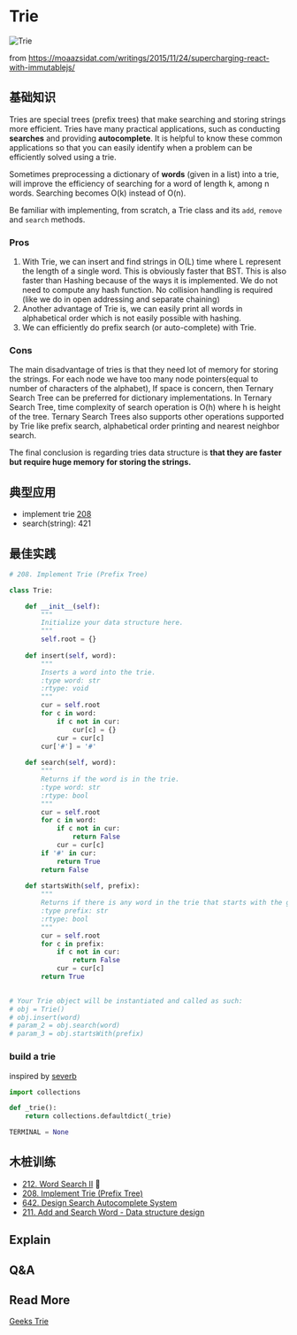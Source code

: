 # Trie 

![Trie](https://i.imgur.com/w7j1TTW.gif)

from https://moaazsidat.com/writings/2015/11/24/supercharging-react-with-immutablejs/

## 基础知识

Tries are special trees (prefix trees) that make searching and storing strings more efficient. Tries have many practical applications, such as conducting **searches** and providing **autocomplete**. It is helpful to know these common applications so that you can easily identify when a problem can be efficiently solved using a trie.

Sometimes preprocessing a dictionary of **words** (given in a list) into a trie, will improve the efficiency of searching for a word of length k, among n words. Searching becomes O(k) instead of O(n).

Be familiar with implementing, from scratch, a Trie class and its `add`, `remove` and `search` methods.


### Pros

1. With Trie, we can insert and find strings in O(L) time where L represent the length of a single word. This is obviously faster that BST. This is also faster than Hashing because of the ways it is implemented. We do not need to compute any hash function. No collision handling is required (like we do in open addressing and separate chaining)
2. Another advantage of Trie is, we can easily print all words in alphabetical order which is not easily possible with hashing.
3. We can efficiently do prefix search (or auto-complete) with Trie.

### Cons

The main disadvantage of tries is that they need lot of memory for storing the strings. For each node we have too many node pointers(equal to number of characters of the alphabet), If space is concern, then Ternary Search Tree can be preferred for dictionary implementations. In Ternary Search Tree, time complexity of search operation is O(h) where h is height of the tree. Ternary Search Trees also supports other operations supported by Trie like prefix search, alphabetical order printing and nearest neighbor search.

The final conclusion is regarding tries data structure is **that they are faster but require huge memory for storing the strings.**

## 典型应用

- implement trie [208](https://leetcode.com/problems/implement-trie-prefix-tree/description/)
- search(string): 421 


## 最佳实践

``` python 
# 208. Implement Trie (Prefix Tree)

class Trie:

    def __init__(self):
        """
        Initialize your data structure here.
        """
        self.root = {}
        
    def insert(self, word):
        """
        Inserts a word into the trie.
        :type word: str
        :rtype: void
        """
        cur = self.root 
        for c in word:
            if c not in cur:
                cur[c] = {}
            cur = cur[c]
        cur['#'] = '#'
        
    def search(self, word):
        """
        Returns if the word is in the trie.
        :type word: str
        :rtype: bool
        """
        cur = self.root
        for c in word:
            if c not in cur:
                return False 
            cur = cur[c]
        if '#' in cur:
            return True
        return False 
                
    def startsWith(self, prefix):
        """
        Returns if there is any word in the trie that starts with the given prefix.
        :type prefix: str
        :rtype: bool
        """
        cur = self.root 
        for c in prefix:
            if c not in cur:
                return False 
            cur = cur[c]
        return True 
        

# Your Trie object will be instantiated and called as such:
# obj = Trie()
# obj.insert(word)
# param_2 = obj.search(word)
# param_3 = obj.startsWith(prefix) 
```
### build a trie

inspired by [severb](https://leetcode.com/problems/add-and-search-word-data-structure-design/discuss/59555/python-trie-with-defaultdict-trick)

``` python
import collections

def _trie():
    return collections.defaultdict(_trie)

TERMINAL = None
```

## 木桩训练

- [212. Word Search II](https://leetcode.com/problems/word-search-ii/description/) 🌟
- [208. Implement Trie (Prefix Tree)](https://leetcode.com/problems/implement-trie-prefix-tree/description/)
- [642. Design Search Autocomplete System](https://leetcode.com/problems/design-search-autocomplete-system/description/)
- [211. Add and Search Word - Data structure design](https://leetcode.com/problems/add-and-search-word-data-structure-design/description/)

## Explain

## Q&A 

## Read More 

[Geeks Trie](https://www.geeksforgeeks.org/advantages-trie-data-structure/)

